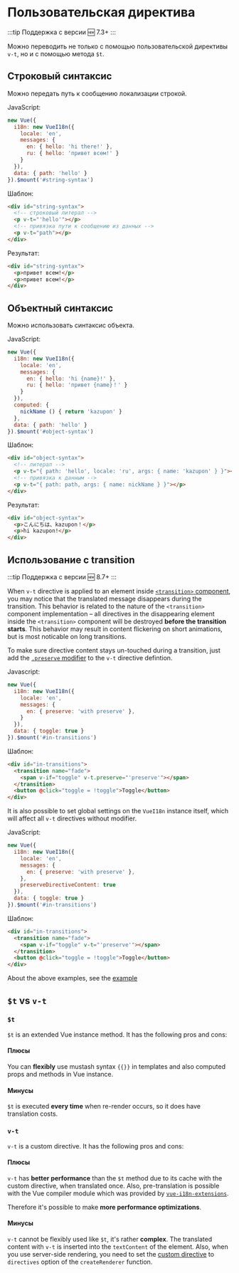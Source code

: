 # Пользовательская директива

:::tip Поддержка с версии
:new: 7.3+
:::

Можно переводить не только с помощью пользовательской директивы `v-t`, но и с помощью метода `$t`.

## Строковый синтаксис

Можно передать путь к сообщению локализации строкой.

JavaScript:

```js
new Vue({
  i18n: new VueI18n({
    locale: 'en',
    messages: {
      en: { hello: 'hi there!' },
      ru: { hello: 'привет всем!' }
    }
  }),
  data: { path: 'hello' }
}).$mount('#string-syntax')
```

Шаблон:

```html
<div id="string-syntax">
  <!-- строковый литерал -->
  <p v-t="'hello'"></p>
  <!-- привязка пути к сообщению из данных -->
  <p v-t="path"></p>
</div>
```

Результат:

```html
<div id="string-syntax">
  <p>привет всем!</p>
  <p>привет всем!</p>
</div>
```

## Объектный синтаксис

Можно использовать синтаксис объекта.

JavaScript:

```js
new Vue({
  i18n: new VueI18n({
    locale: 'en',
    messages: {
      en: { hello: 'hi {name}!' },
      ru: { hello: 'привет {name}！' }
    }
  }),
  computed: {
    nickName () { return 'kazupon' }
  },
  data: { path: 'hello' }
}).$mount('#object-syntax')
```

Шаблон:

```html
<div id="object-syntax">
  <!-- литерал -->
  <p v-t="{ path: 'hello', locale: 'ru', args: { name: 'kazupon' } }"></p>
  <!-- привязка к данным -->
  <p v-t="{ path: path, args: { name: nickName } }"></p>
</div>
```

Результат:

```html
<div id="object-syntax">
  <p>こんにちは、kazupon！</p>
  <p>hi kazupon!</p>
</div>
```

## Использование с transition

:::tip Поддержка с версии
:new: 8.7+
:::

When `v-t` directive is applied to an element inside [`<transition>` component](https://vuejs.org/v2/api/#transition), you may notice that the translated message disappears during the transition. This behavior is related to the nature of the `<transition>` component implementation – all directives in the disappearing element inside the `<transition>` component will be destroyed **before the transition starts**. This behavior may result in content flickering on short animations, but is most noticable on long transitions.

To make sure directive content stays un-touched during a transition, just add the [`.preserve` modifier](../api/#v-t) to the `v-t` directive defintion.

Javascript:

```js
new Vue({
  i18n: new VueI18n({
    locale: 'en',
    messages: {
      en: { preserve: 'with preserve' },
    }
  }),
  data: { toggle: true }
}).$mount('#in-transitions')
```

Шаблон:

```html
<div id="in-transitions">
  <transition name="fade">
    <span v-if="toggle" v-t.preserve="'preserve'"></span>
  </transition>
  <button @click="toggle = !toggle">Toggle</button>
</div>
```

It is also possible to set global settings on the `VueI18n` instance itself, which will affect all `v-t` directives without modifier.

JavaScript:

```js
new Vue({
  i18n: new VueI18n({
    locale: 'en',
    messages: {
      en: { preserve: 'with preserve' },
    },
    preserveDirectiveContent: true
  }),
  data: { toggle: true }
}).$mount('#in-transitions')
```

Шаблон:

```html
<div id="in-transitions">
  <transition name="fade">
    <span v-if="toggle" v-t="'preserve'"></span>
  </transition>
  <button @click="toggle = !toggle">Toggle</button>
</div>
```

About the above examples, see the [example](https://github.com/kazupon/vue-i18n/tree/dev/examples/directive)

## `$t` vs `v-t`

### `$t`

`$t` is an extended Vue instance method. It has the following pros and cons:

#### Плюсы

You can **flexibly** use mustash syntax `{{}}` in templates and also computed props and methods in Vue instance.

#### Минусы

`$t` is executed **every time** when re-render occurs, so it does have translation costs.

### `v-t`

`v-t` is a custom directive. It has the following pros and cons:

#### Плюсы

`v-t` has **better performance** than the `$t` method due to its cache with the custom directive, when translated once. Also, pre-translation is possible with the Vue compiler module which was provided by [`vue-i18n-extensions`](https://github.com/kazupon/vue-i18n-extensions).

Therefore it's possible to make **more performance optimizations**.

#### Минусы

`v-t` cannot be flexibly used like `$t`, it's rather **complex**. The translated content with `v-t` is inserted into the `textContent` of the element. Also, when you use server-side rendering, you need to set the [custom directive](https://github.com/kazupon/vue-i18n-extensions#directive-v-t-custom-directive-for-server-side) to `directives` option of the `createRenderer` function.
